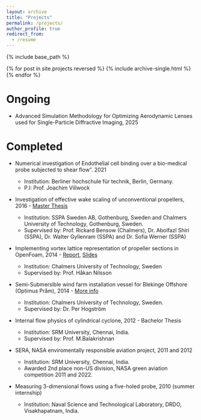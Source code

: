```yaml
---
layout: archive
title: "Projects"
permalink: /projects/
author_profile: true
redirect_from:
  - /resume
---
```


{% include base_path %}

{% for post in site.projects reversed %}
  {% include archive-single.html %}
{% endfor %}

Ongoing
======
* Advanced Simulation Methodology for Optimizing Aerodynamic Lenses used for Single-Particle Diffractive Imaging, 2025

Completed
======
* Numerical investigation of Endothelial cell binding over a bio-medical probe subjected to shear flow”. 2021
    * Institution: Berliner hochschule für technik, Berlin, Germany.
    * P.I: Prof. Joachim Villwock
    
* Investigation of effective wake scaling of unconventional propellers, 2016 - [Master Thesis](https://odr.chalmers.se/items/09e05928-25d9-4453-aed9-05534f93985d)
    * Institution: SSPA Sweden AB, Gothenburg, Sweden and Chalmers University of Technology, Gothenburg, Sweden.
    * Supervised by: Prof. Rickard Bensow (Chalmers), Dr. Abolfazl Shiri (SSPA), Dr. Walter Gyllenram (SSPA) and Dr. Sofia Werner (SSPA)
      
* Implementing vortex lattice representation of propeller sections in OpenFoam, 2014 - [Report](https://www.tfd.chalmers.se/~hani/kurser/OS_CFD_2014/Surya%20Kiran%20Peravali/doc/VortexLatticeReport_final.pdf), [Slides](https://www.tfd.chalmers.se/~hani/kurser/OS_CFD_2014/Surya%20Kiran%20Peravali/doc/presentation%20Vortex%20lattice%20final.pdf)
    * Institution: Chalmers University of Technology, Sweden
    * Supervised by: Prof. Håkan Nilsson
      
* Semi-Submersible wind farm installation vessel for Blekinge Offshore (Optimus Pråm), 2014 - [More info](https://research.chalmers.se/publication/208702)
    * Institution: Chalmers University of Technology, Sweden.
    * Supervised by: Dr. Per Hogström
    
* Internal flow physics of cylindrical cyclone, 2012 - Bachelor Thesis
    * Institution: SRM University, Chennai, India.
    * Supervised by: Prof. M.Balakrishnan
      
* SERA, NASA enviromentally responsible aviation project, 2011 and 2012
    * Institution: SRM University, Chennai, India.
    * Awarded 2nd place non-US division, NASA green aviation competition 2011 and 2022.
 
* Measuring 3-dimensional flows using a five-holed probe, 2010 (summer internship)
    * Institution: Naval Science and Technological Laboratory, DRDO, Visakhapatnam, India.
